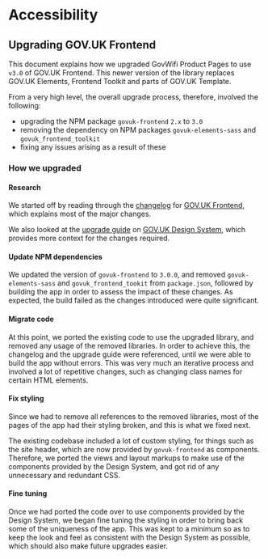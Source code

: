 # Accessibility 

## Upgrading GOV.UK Frontend

This document explains how we upgraded GovWifi Product Pages to use `v3.0` of GOV.UK Frontend. This
newer version of the library replaces GOV.UK Elements, Frontend Toolkit and parts of GOV.UK
Template.

From a very high level, the overall upgrade process, therefore, involved the following:

* upgrading the NPM package `govuk-frontend` `2.x` to `3.0`
* removing the dependency on NPM packages `govuk-elements-sass` and `govuk_frontend_toolkit`
* fixing any issues arising as a result of these

### How we upgraded

#### Research

We started off by reading through the [changelog] for [GOV.UK Frontend][frontend], which explains most of the
major changes.

We also looked at the [upgrade guide][upgrade-guide] on [GOV.UK Design System][design-system], which
provides more context for the changes required.

#### Update NPM dependencies

We updated the version of `govuk-frontend` to `3.0.0`, and removed `govuk-elements-sass` and
`govuk_frontend_tookit` from `package.json`, followed by building the app in order to assess the
impact of these changes. As expected, the build failed as the changes introduced were quite
significant.

#### Migrate code

At this point, we ported the existing code to use the upgraded library, and removed any usage of the
removed libraries. In order to achieve this, the changelog and the upgrade guide were referenced,
until we were able to build the app without errors. This was very much an iterative process and
involved a lot of repetitive changes, such as changing class names for certain HTML elements.

#### Fix styling

Since we had to remove all references to the removed libraries, most of the pages of the app had
their styling broken, and this is what we fixed next.

The existing codebase included a lot of custom styling, for things such as the site header, which
are now provided by `govuk-frontend` as components. Therefore, we ported the views and layout
markups to make use of the components provided by the Design System, and got rid of any unnecessary
and redundant CSS.

#### Fine tuning

Once we had ported the code over to use components provided by the Design System, we began fine
tuning the styling in order to bring back some of the uniqueness of the app. This was kept to a
minimum so as to keep the look and feel as consistent with the Design System as possible, which
should also make future upgrades easier.

[changelog]: https://github.com/alphagov/govuk-frontend/releases/tag/v3.0.0
[frontend]: https://github.com/alphagov/govuk-frontend
[design-system]: https://design-system.service.gov.uk
[upgrade-guide]: https://design-system.service.gov.uk/get-started/updating-your-code
